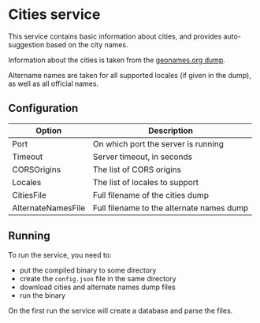 # Cities service

This service contains basic information about cities, and provides
auto-suggestion based on the city names.

Information about the cities is taken from the [geonames.org dump](http://download.geonames.org/export/dump/).

Altername names are taken for all supported locales (if given in the
dump), as well as all official names.

## Configuration

| Option             | Description                               |
|--------------------|-------------------------------------------|
| Port               | On which port the server is running       |
| Timeout            | Server timeout, in seconds                |
| CORSOrigins        | The list of CORS origins                  |
| Locales            | The list of locales to support            |
| CitiesFile         | Full filename of the cities dump          |
| AlternateNamesFile | Full filename to the alternate names dump |

## Running

To run the service, you need to:

  * put the compiled binary to some directory
  * create the `config.json` file in the same directory
  * download cities and alternate names dump files
  * run the binary

On the first run the service will create a database and parse the files.
